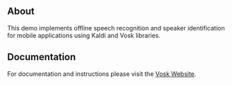 ## About

This demo implements offline speech recognition and speaker identification for mobile applications using Kaldi and Vosk libraries.

## Documentation

For documentation and instructions please visit the [Vosk Website](https://alphacephei.com/vosk/android).
